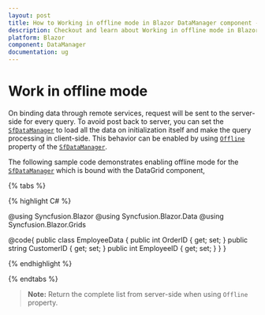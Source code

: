 ```yaml
---
layout: post
title: How to Working in offline mode in Blazor DataManager component - Syncfusion
description: Checkout and learn about Working in offline mode in Blazor DataManager component of Syncfusion, and more details
platform: Blazor
component: DataManager
documentation: ug
---
```


<!-- markdownlint-disable MD024 -->

# Work in offline mode

On binding data through remote services, request will be sent to the server-side for every query. To avoid post back to server, you can set the [`SfDataManager`](https://help.syncfusion.com/cr/aspnetcore-blazor/Syncfusion.Blazor.Data.SfDataManager.html) to load all the data on initialization itself and make the query processing in client-side. This behavior can be enabled by using [`Offline`](https://help.syncfusion.com/cr/blazor/Syncfusion.Blazor.DataManager.html#Syncfusion_Blazor_DataManager_Offline) property of the [`SfDataManager`](https://help.syncfusion.com/cr/aspnetcore-blazor/Syncfusion.Blazor.Data.SfDataManager.html).

The following sample code demonstrates enabling offline mode for the [`SfDataManager`](https://help.syncfusion.com/cr/aspnetcore-blazor/Syncfusion.Blazor.Data.SfDataManager.html) which is bound with the DataGrid component,

{% tabs %}

{% highlight C# %}

@using Syncfusion.Blazor
@using Syncfusion.Blazor.Data
@using Syncfusion.Blazor.Grids

<SfGrid TValue="EmployeeData" ID="Grid" AllowPaging="true">
  <SfDataManager Url="https://js.syncfusion.com/demos/ejServices/Wcf/Northwind.svc/Orders" Adaptor="Adaptors.ODataAdaptor" Offline="true"></SfDataManager>
  <GridColumns>
    <GridColumn Field=@nameof(EmployeeData.OrderID) TextAlign="TextAlign.Center" HeaderText="Order ID" Width="120"></GridColumn>
    <GridColumn Field=@nameof(EmployeeData.CustomerID) TextAlign="TextAlign.Center" HeaderText="Customer Name" Width="130"></GridColumn>
    <GridColumn Field=@nameof(EmployeeData.EmployeeID) TextAlign="TextAlign.Center" HeaderText="Employee ID" Width="120"></GridColumn>
  </GridColumns>
</SfGrid>

@code{
  public class EmployeeData
  {
    public int OrderID { get; set; }
    public string CustomerID { get; set; }
    public int EmployeeID { get; set; }
  }
}

{% endhighlight %}

{% endtabs %}

> **Note:** Return the complete list from server-side when using `Offline` property.
